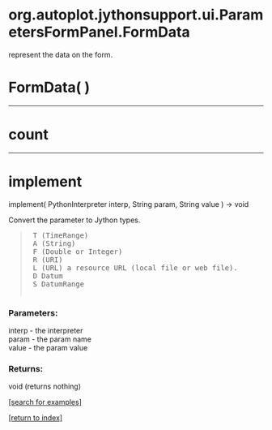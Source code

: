 # org.autoplot.jythonsupport.ui.ParametersFormPanel.FormData

represent the data on the form.

# FormData( )


***
<a name="count"></a>
# count



***
<a name="implement"></a>
# implement
implement( PythonInterpreter interp, String param, String value ) &rarr; void

Convert the parameter to Jython types.
<blockquote><pre>
 T (TimeRange)
 A (String)
 F (Double or Integer)
 R (URI)
 L (URL) a resource URL (local file or web file).
 D Datum
 S DatumRange
 </pre></blockquote>

### Parameters:
interp - the interpreter
<br>param - the param name
<br>value - the param value

### Returns:
void (returns nothing)


<a href="https://github.com/autoplot/dev/search?q=implement&unscoped_q=implement">[search for examples]</a>

<a href="https://github.com/autoplot/documentation/blob/master/javadoc/index-all.md">[return to index]</a>

